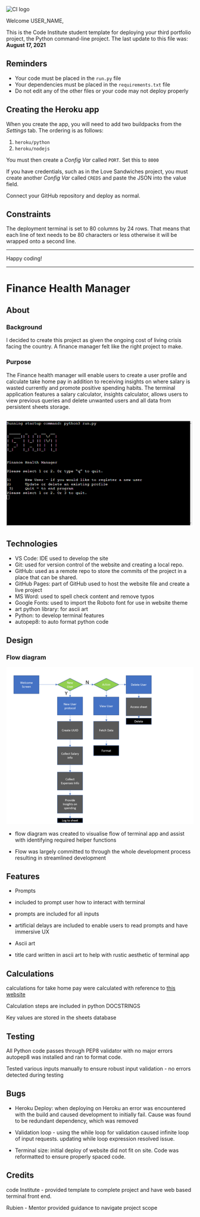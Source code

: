 ![CI logo](https://codeinstitute.s3.amazonaws.com/fullstack/ci_logo_small.png)

Welcome USER_NAME,

This is the Code Institute student template for deploying your third portfolio project, the Python command-line project. The last update to this file was: **August 17, 2021**

## Reminders

* Your code must be placed in the `run.py` file
* Your dependencies must be placed in the `requirements.txt` file
* Do not edit any of the other files or your code may not deploy properly

## Creating the Heroku app

When you create the app, you will need to add two buildpacks from the _Settings_ tab. The ordering is as follows:

1. `heroku/python`
2. `heroku/nodejs`

You must then create a _Config Var_ called `PORT`. Set this to `8000`

If you have credentials, such as in the Love Sandwiches project, you must create another _Config Var_ called `CREDS` and paste the JSON into the value field.

Connect your GitHub repository and deploy as normal.

## Constraints

The deployment terminal is set to 80 columns by 24 rows. That means that each line of text needs to be 80 characters or less otherwise it will be wrapped onto a second line.

-----
Happy coding!

---

# Finance Health Manager

## About

### Background

I decided to create this project as given the ongoing cost of living crisis facing the country. A finance manager felt like the right project to make.

### Purpose

The Finance health manager will enable users to create a user profile and calculate take home pay in addition to receiving insights on where salary is wasted currently and promote positive spending habits. The terminal application features a salary calculator, insights calculator, allows users to view previous queries and delete unwanted users and all data from persistent sheets storage.

## ![](images/terminal_sc.png)

## Technologies

- VS Code: IDE used to develop the site
- Git: used for version control of the website and creating a local repo.
- GitHub: used as a remote repo to store the commits of the project in a place that can be shared.
- GitHub Pages: part of GitHub used to host the website file and create a live project
- MS Word: used to spell check content and remove typos
- Google Fonts: used to import the Roboto font for use in website theme
- art python library: for ascii art
- Python: to develop terminal features
- autopep8: to auto format python code

## Design

### Flow diagram

![](images/flowchart.png)

- flow diagram was created to visualise flow of terminal app and assist with identifying required helper functions

- Flow was largely committed to through the whole development process resulting in streamlined development

## Features

- Prompts 
 - included to prompt user how to interact with terminal
 - prompts are included for all inputs
 - artificial delays are included to enable users to read prompts and have immersive UX

- Ascii art
 - title card written in ascii art to help with rustic aesthetic of terminal app

## Calculations

calculations for take home pay were calculated with reference to [this website](https://www.wikijob.co.uk/finance/pay-salary/calculate-take-home-salary#how-to-calculate-your-take-home-salary)

Calculation steps are included in python DOCSTRINGS

Key values are stored in the sheets database

## Testing

All Python code passes through PEP8 validator with no major errors autopep8 was installed and ran to format code.

Tested various inputs manually to ensure robust input validation - no errors detected during testing

## Bugs

- Heroku Deploy: when deploying on Heroku an error was encountered with the build and caused development to initially fail. Cause was found to be redundant dependency, which was removed

- Validation loop - using the while loop for validation caused infinite loop of input requests. updating while loop expression resolved issue.

- Terminal size: initial deploy of website did not fit on site. Code was reformatted to ensure properly spaced code.

## Credits

code Institute - provided template to complete project and have web based terminal front end.

Rubien - Mentor provided guidance to navigate project scope
